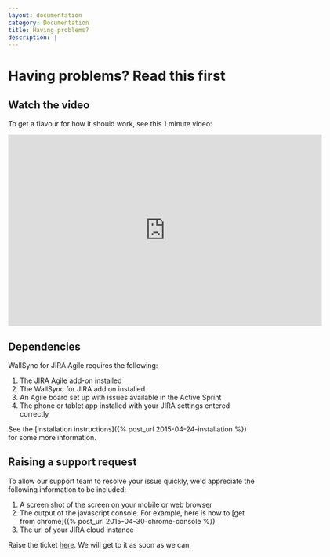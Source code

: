 ```yaml
---
layout: documentation
category: Documentation
title: Having problems?
description: |
---
```


Having problems?  Read this first
====================

Watch the video
----------

To get a flavour for how it should work, see this 1 minute video:

<iframe width="640" height="390" src="https://www.youtube.com/embed/5rQpSAeGxjI?rel=0" frameborder="0" allowfullscreen></iframe>

Dependencies
------------

WallSync for JIRA Agile requires the following:

 1. The JIRA Agile add-on installed
 2. The WallSync for JIRA add on installed
 3. An Agile board set up with issues available in the Active Sprint
 4. The phone or tablet app installed with your JIRA settings entered correctly

See the [installation instructions]({% post_url 2015-04-24-installation %}) for some more information.


Raising a support request
-------------------

To allow our support team to resolve your issue quickly, we'd appreciate the following information to be included:

 1. A screen shot of the screen on your mobile or web browser
 2. The output of the javascript console.  For example, here is how to [get from chrome]({% post_url 2015-04-30-chrome-console %})
 3. The url of your JIRA cloud instance

Raise the ticket [here](https://startflowing.zendesk.com/tickets/new#).  We will get to it as soon as we can.



